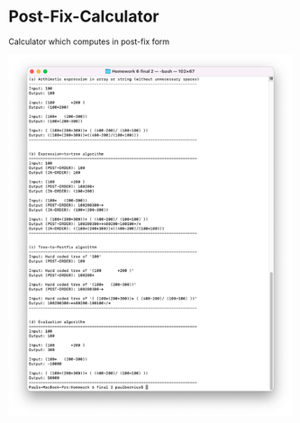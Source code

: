 # Post-Fix-Calculator
Calculator which computes in post-fix form

![alt text](https://github.com/paulbernius/Post-Fix-Calculator/blob/main/sc.png?raw=true)
